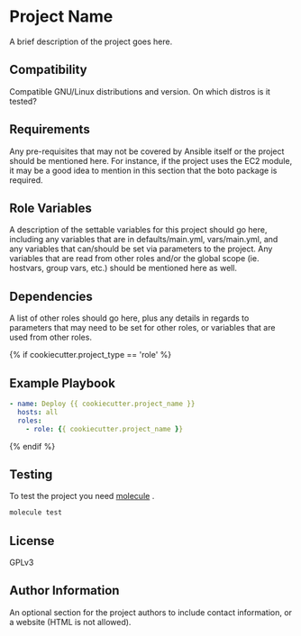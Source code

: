 # Project Name

A brief description of the project goes here.

## Compatibility

Compatible GNU/Linux distributions and version. On which distros is it tested?

## Requirements

Any pre-requisites that may not be covered by Ansible itself or the project
should be mentioned here. For instance, if the project uses the EC2 module, it
may be a good idea to mention in this section that the boto package is
required.

## Role Variables

A description of the settable variables for this project should go here,
including any variables that are in defaults/main.yml, vars/main.yml, and any
variables that can/should be set via parameters to the project. Any variables
that are read from other roles and/or the global scope (ie. hostvars, group
vars, etc.) should be mentioned here as well.

## Dependencies

A list of other roles should go here, plus any details in regards to parameters
that may need to be set for other roles, or variables that are used from other
roles.

{% if cookiecutter.project_type == 'role' %}
## Example Playbook

```yaml
- name: Deploy {{ cookiecutter.project_name }}
  hosts: all
  roles:
    - role: {{ cookiecutter.project_name }}
```
{% endif %}

## Testing

To test the project you need [molecule](http://molecule.readthedocs.io/en/latest/)
.

```bash
molecule test
```

## License

GPLv3

## Author Information

An optional section for the project authors to include contact information, or a
website (HTML is not allowed).
